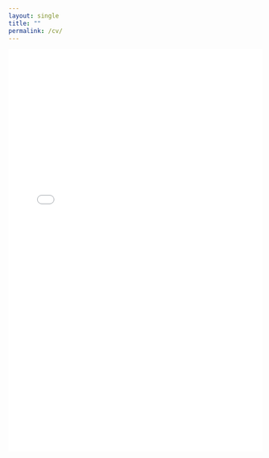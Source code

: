 ```yaml
---
layout: single
title: ""
permalink: /cv/
---
```


<iframe
  src="/assets/files/CV_Schroeter_1024.pdf"
  width="100%"
  height="800"
  style="border: none;"
>
</iframe>
